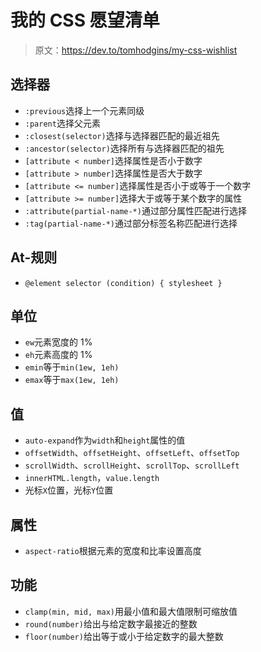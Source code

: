 # 我的 CSS 愿望清单

> 原文：<https://dev.to/tomhodgins/my-css-wishlist>

## 选择器

*   `:previous`选择上一个元素同级
*   `:parent`选择父元素
*   `:closest(selector)`选择与选择器匹配的最近祖先
*   `:ancestor(selector)`选择所有与选择器匹配的祖先
*   `[attribute < number]`选择属性是否小于数字
*   `[attribute > number]`选择属性是否大于数字
*   `[attribute <= number]`选择属性是否小于或等于一个数字
*   `[attribute >= number]`选择大于或等于某个数字的属性
*   `:attribute(partial-name-*)`通过部分属性匹配进行选择
*   `:tag(partial-name-*)`通过部分标签名称匹配进行选择

## At-规则

*   `@element selector (condition) { stylesheet }`

## 单位

*   `ew`元素宽度的 1%
*   `eh`元素高度的 1%
*   `emin`等于`min(1ew, 1eh)`
*   `emax`等于`max(1ew, 1eh)`

## 值

*   `auto-expand`作为`width`和`height`属性的值
*   `offsetWidth`、`offsetHeight`、`offsetLeft`、`offsetTop`
*   `scrollWidth`、`scrollHeight`、`scrollTop`、`scrollLeft`
*   `innerHTML.length`，`value.length`
*   光标`X`位置，光标`Y`位置

## 属性

*   `aspect-ratio`根据元素的宽度和比率设置高度

## 功能

*   `clamp(min, mid, max)`用最小值和最大值限制可缩放值
*   `round(number)`给出与给定数字最接近的整数
*   `floor(number)`给出等于或小于给定数字的最大整数